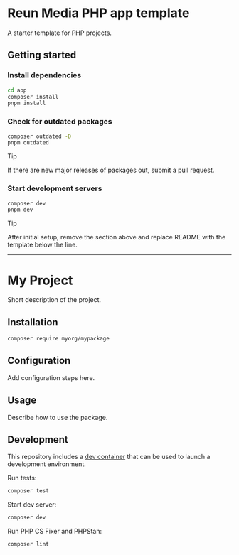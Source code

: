 # Reun Media PHP app template

A starter template for PHP projects.

## Getting started

### Install dependencies

```sh
cd app
composer install
pnpm install
```

### Check for outdated packages

```sh
composer outdated -D
pnpm outdated
```

> [!TIP]
>
> If there are new major releases of packages out, submit a pull request.

### Start development servers

```sh
composer dev
pnpm dev
```

> [!TIP]
> After initial setup, remove the section above and replace README with the
> template below the line.

---

# My Project

Short description of the project.

## Installation

```sh
composer require myorg/mypackage
```

## Configuration

Add configuration steps here.

## Usage

Describe how to use the package.

## Development

This repository includes a [dev container](https://containers.dev/) that can be
used to launch a development environment.

Run tests:

```sh
composer test
```

Start dev server:

```sh
composer dev
```

Run PHP CS Fixer and PHPStan:

```sh
composer lint
```
